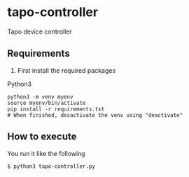 # tapo-controller
Tapo device controller

## Requirements

1. First install the required packages

Python3

````
python3 -m venv myenv
source myenv/bin/activate
pip install -r requirements.txt
# When finished, desactivate the venv using "deactivate"
````

## How to execute

You run it like the following

````
$ python3 tapo-controller.py
````